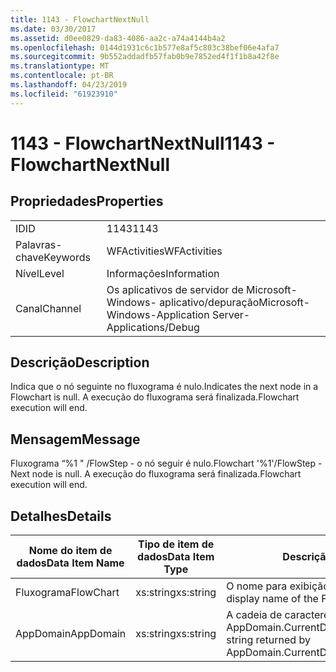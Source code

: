 ```yaml
---
title: 1143 - FlowchartNextNull
ms.date: 03/30/2017
ms.assetid: d0ee0829-da83-4086-aa2c-a74a4144b4a2
ms.openlocfilehash: 0144d1931c6c1b577e8af5c803c38bef06e4afa7
ms.sourcegitcommit: 9b552addadfb57fab0b9e7852ed4f1f1b8a42f8e
ms.translationtype: MT
ms.contentlocale: pt-BR
ms.lasthandoff: 04/23/2019
ms.locfileid: "61923910"
---
```

# <a name="1143---flowchartnextnull"></a><span data-ttu-id="91c2c-102">1143 - FlowchartNextNull</span><span class="sxs-lookup"><span data-stu-id="91c2c-102">1143 - FlowchartNextNull</span></span>
## <a name="properties"></a><span data-ttu-id="91c2c-103">Propriedades</span><span class="sxs-lookup"><span data-stu-id="91c2c-103">Properties</span></span>  
  
|||  
|-|-|  
|<span data-ttu-id="91c2c-104">ID</span><span class="sxs-lookup"><span data-stu-id="91c2c-104">ID</span></span>|<span data-ttu-id="91c2c-105">1143</span><span class="sxs-lookup"><span data-stu-id="91c2c-105">1143</span></span>|  
|<span data-ttu-id="91c2c-106">Palavras-chave</span><span class="sxs-lookup"><span data-stu-id="91c2c-106">Keywords</span></span>|<span data-ttu-id="91c2c-107">WFActivities</span><span class="sxs-lookup"><span data-stu-id="91c2c-107">WFActivities</span></span>|  
|<span data-ttu-id="91c2c-108">Nível</span><span class="sxs-lookup"><span data-stu-id="91c2c-108">Level</span></span>|<span data-ttu-id="91c2c-109">Informações</span><span class="sxs-lookup"><span data-stu-id="91c2c-109">Information</span></span>|  
|<span data-ttu-id="91c2c-110">Canal</span><span class="sxs-lookup"><span data-stu-id="91c2c-110">Channel</span></span>|<span data-ttu-id="91c2c-111">Os aplicativos de servidor de Microsoft-Windows- aplicativo/depuração</span><span class="sxs-lookup"><span data-stu-id="91c2c-111">Microsoft-Windows-Application Server-Applications/Debug</span></span>|  
  
## <a name="description"></a><span data-ttu-id="91c2c-112">Descrição</span><span class="sxs-lookup"><span data-stu-id="91c2c-112">Description</span></span>  
 <span data-ttu-id="91c2c-113">Indica que o nó seguinte no fluxograma é nulo.</span><span class="sxs-lookup"><span data-stu-id="91c2c-113">Indicates the next node in a Flowchart is null.</span></span> <span data-ttu-id="91c2c-114">A execução do fluxograma será finalizada.</span><span class="sxs-lookup"><span data-stu-id="91c2c-114">Flowchart execution will end.</span></span>  
  
## <a name="message"></a><span data-ttu-id="91c2c-115">Mensagem</span><span class="sxs-lookup"><span data-stu-id="91c2c-115">Message</span></span>  
 <span data-ttu-id="91c2c-116">Fluxograma “%1 " /FlowStep - o nó seguir é nulo.</span><span class="sxs-lookup"><span data-stu-id="91c2c-116">Flowchart '%1'/FlowStep - Next node is null.</span></span> <span data-ttu-id="91c2c-117">A execução do fluxograma será finalizada.</span><span class="sxs-lookup"><span data-stu-id="91c2c-117">Flowchart execution will end.</span></span>  
  
## <a name="details"></a><span data-ttu-id="91c2c-118">Detalhes</span><span class="sxs-lookup"><span data-stu-id="91c2c-118">Details</span></span>  
  
|<span data-ttu-id="91c2c-119">Nome do item de dados</span><span class="sxs-lookup"><span data-stu-id="91c2c-119">Data Item Name</span></span>|<span data-ttu-id="91c2c-120">Tipo de item de dados</span><span class="sxs-lookup"><span data-stu-id="91c2c-120">Data Item Type</span></span>|<span data-ttu-id="91c2c-121">Descrição</span><span class="sxs-lookup"><span data-stu-id="91c2c-121">Description</span></span>|  
|--------------------|--------------------|-----------------|  
|<span data-ttu-id="91c2c-122">Fluxograma</span><span class="sxs-lookup"><span data-stu-id="91c2c-122">FlowChart</span></span>|<span data-ttu-id="91c2c-123">xs:string</span><span class="sxs-lookup"><span data-stu-id="91c2c-123">xs:string</span></span>|<span data-ttu-id="91c2c-124">O nome para exibição do fluxograma.</span><span class="sxs-lookup"><span data-stu-id="91c2c-124">The display name of the FlowChart.</span></span>|  
|<span data-ttu-id="91c2c-125">AppDomain</span><span class="sxs-lookup"><span data-stu-id="91c2c-125">AppDomain</span></span>|<span data-ttu-id="91c2c-126">xs:string</span><span class="sxs-lookup"><span data-stu-id="91c2c-126">xs:string</span></span>|<span data-ttu-id="91c2c-127">A cadeia de caracteres retornada por AppDomain.CurrentDomain.FriendlyName.</span><span class="sxs-lookup"><span data-stu-id="91c2c-127">The string returned by AppDomain.CurrentDomain.FriendlyName.</span></span>|
